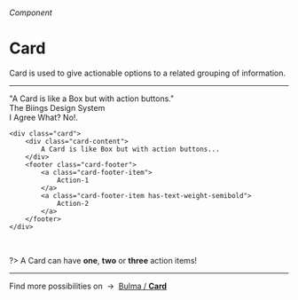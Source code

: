 <h6 class="subtitle is-5 has-text-grey">Component</h6><h1 class="title is-1 is-serif has-text-weight-bold">Card</h1>
<p class="subtitle is-5">
    <span class="has-text-weight-semibold">Card</span> is used to give actionable options to a related grouping of information.
</p>

<hr class="is-large is-visible">

<div class="box is-well is-large is-marginless">
    <div class="card">
        <div class="card-content">
            <div class="title is-4 is-serif">"A Card is like a Box but with action buttons."</div>
            <div class="subtitle is-6">The Biings Design System</div>
        </div>
        <footer class="card-footer">
            <a class="card-footer-item has-text-weight-semibold">I Agree</a>
            <a class="card-footer-item has-text-grey-darker">What? No!.</a>
        </footer>
    </div>
</div>

    <div class="card">
        <div class="card-content">
            A Card is like Box but with action buttons...
        </div>
        <footer class="card-footer">
            <a class="card-footer-item">
                Action-1
            </a>
            <a class="card-footer-item has-text-weight-semibold">
                Action-2
            </a>
        </footer>
    </div>
<br>

?> A Card can have **one**, **two** or **three** action items!

<hr>

<div class="box is-bordered">
    Find more possibilities on &nbsp;→&nbsp; <a href="https://bulma.io/documentation/components/card/" target="blank">Bulma / <strong>Card</strong></a>
</div>